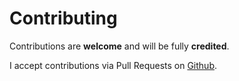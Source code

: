 # Contributing

Contributions are **welcome** and will be fully **credited**.

I accept contributions via Pull Requests on [Github](https://github.com/jmitchell38488/fitbit).

